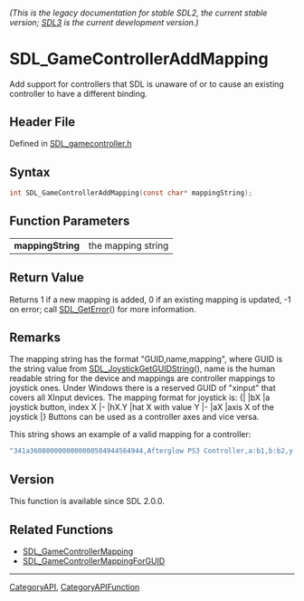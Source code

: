 ###### (This is the legacy documentation for stable SDL2, the current stable version; [SDL3](https://wiki.libsdl.org/SDL3/) is the current development version.)
# SDL_GameControllerAddMapping

Add support for controllers that SDL is unaware of or to cause an existing controller to have a different binding.

## Header File

Defined in [SDL_gamecontroller.h](https://github.com/libsdl-org/SDL/blob/SDL2/include/SDL_gamecontroller.h)

## Syntax

```c
int SDL_GameControllerAddMapping(const char* mappingString);

```

## Function Parameters

|                       |                    |
| --------------------- | ------------------ |
| **mappingString**     | the mapping string |

## Return Value

Returns 1 if a new mapping is added, 0 if an existing mapping is updated,
-1 on error; call [SDL_GetError](SDL_GetError)() for more information.

## Remarks

The mapping string has the format "GUID,name,mapping", where GUID is the
string value from [SDL_JoystickGetGUIDString](SDL_JoystickGetGUIDString)(),
name is the human readable string for the device and mappings are
controller mappings to joystick ones. Under Windows there is a reserved
GUID of "xinput" that covers all XInput devices. The mapping format for
joystick is: {| |bX |a joystick button, index X |- |hX.Y |hat X with value
Y |- |aX |axis X of the joystick |} Buttons can be used as a controller
axes and vice versa.

This string shows an example of a valid mapping for a controller:

```c
"341a3608000000000000504944564944,Afterglow PS3 Controller,a:b1,b:b2,y:b3,x:b0,start:b9,guide:b12,back:b8,dpup:h0.1,dpleft:h0.8,dpdown:h0.4,dpright:h0.2,leftshoulder:b4,rightshoulder:b5,leftstick:b10,rightstick:b11,leftx:a0,lefty:a1,rightx:a2,righty:a3,lefttrigger:b6,righttrigger:b7"
```

## Version

This function is available since SDL 2.0.0.

## Related Functions

* [SDL_GameControllerMapping](SDL_GameControllerMapping)
* [SDL_GameControllerMappingForGUID](SDL_GameControllerMappingForGUID)

----
[CategoryAPI](CategoryAPI), [CategoryAPIFunction](CategoryAPIFunction)


